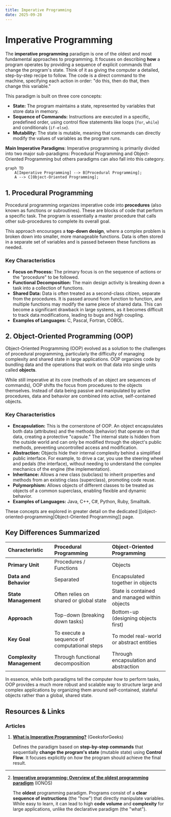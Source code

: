 ```yaml
---
title: Imperative Programming
date: 2025-09-28
---
```

# Imperative Programming

The **imperative programming** paradigm is one of the oldest and most fundamental approaches to programming. It focuses on describing **how** a program operates by providing a sequence of explicit commands that change the program's state. Think of it as giving the computer a detailed, step-by-step recipe to follow. The code is a direct command to the machine, specifying each action in order: "do this, then do that, then change this variable."

This paradigm is built on three core concepts:
- **State:** The program maintains a state, represented by variables that store data in memory.
- **Sequence of Commands:** Instructions are executed in a specific, predefined order, using control flow statements like loops (`for`, `while`) and conditionals (`if-else`).
- **Mutability:** The state is mutable, meaning that commands can directly modify the values of variables as the program runs.

**Main Imperative Paradigms**: Imperative programming is primarily divided into two major sub-paradigms: Procedural Programming and Object-Oriented Programming but others paradigms can also fall into this category.

```mermaid
graph TD
    A[Imperative Programming] --> B[Procedural Programming];
    A --> C[Object-Oriented Programming];
```

## 1. Procedural Programming

Procedural programming organizes imperative code into **procedures** (also known as functions or subroutines). These are blocks of code that perform a specific task. The program is essentially a master procedure that calls other sub-procedures to complete its overall goal.

This approach encourages a **top-down design**, where a complex problem is broken down into smaller, more manageable functions. Data is often stored in a separate set of variables and is passed between these functions as needed.

### Key Characteristics
- **Focus on Process:** The primary focus is on the sequence of actions or the "procedure" to be followed.
- **Functional Decomposition:** The main design activity is breaking down a task into a collection of functions.
- **Shared Data:** Data is often treated as a second-class citizen, separate from the procedures. It is passed around from function to function, and multiple functions may modify the same piece of shared data. This can become a significant drawback in large systems, as it becomes difficult to track data modifications, leading to bugs and high coupling.
- **Examples of Languages:** C, Pascal, Fortran, COBOL.

## 2. Object-Oriented Programming (OOP)

Object-Oriented Programming (OOP) evolved as a solution to the challenges of procedural programming, particularly the difficulty of managing complexity and shared state in large applications. OOP organizes code by bundling data and the operations that work on that data into single units called **objects**.

While still imperative at its core (methods of an object are sequences of commands), OOP shifts the focus from procedures to the objects themselves. Instead of data being passive and manipulated by active procedures, data and behavior are combined into active, self-contained objects.

### Key Characteristics
- **Encapsulation:** This is the cornerstone of OOP. An object encapsulates both data (attributes) and the methods (behavior) that operate on that data, creating a protective "capsule." The internal state is hidden from the outside world and can only be modified through the object's public methods, preventing uncontrolled access and modification.
- **Abstraction:** Objects hide their internal complexity behind a simplified public interface. For example, to drive a car, you use the steering wheel and pedals (the interface), without needing to understand the complex mechanics of the engine (the implementation).
- **Inheritance:** Allows a new class (subclass) to inherit properties and methods from an existing class (superclass), promoting code reuse.
- **Polymorphism:** Allows objects of different classes to be treated as objects of a common superclass, enabling flexible and dynamic behavior.
- **Examples of Languages:** Java, C++, C#, Python, Ruby, Smalltalk.

These concepts are explored in greater detail on the dedicated [[object-oriented-programming|Object-Oriented Programming]] page.

## Key Differences Summarized

| Characteristic | Procedural Programming | Object-Oriented Programming |
| :--- | :--- | :--- |
| **Primary Unit** | Procedures / Functions | Objects |
| **Data and Behavior** | Separated | Encapsulated together in objects |
| **State Management** | Often relies on shared or global state | State is contained and managed within objects |
| **Approach** | Top-down (breaking down tasks) | Bottom-up (designing objects first) |
| **Key Goal** | To execute a sequence of computational steps | To model real-world or abstract entities |
| **Complexity Management**| Through functional decomposition | Through encapsulation and abstraction |

In essence, while both paradigms tell the computer *how* to perform tasks, OOP provides a much more robust and scalable way to structure large and complex applications by organizing them around self-contained, stateful objects rather than a global, shared state.

## **Resources & Links**

### Articles

1. **[What is Imperative Programming?](https://www.geeksforgeeks.org/system-design/what-is-imperative-programming/)** (GeeksforGeeks)

    Defines the paradigm based on **step-by-step commands** that sequentially **change the program's state** (mutable state) using **Control Flow**. It focuses explicitly on *how* the program should achieve the final result.

---

2. **[Imperative programming: Overview of the oldest programming paradigm](https://www.ionos.com/digitalguide/websites/web-development/imperative-programming/)** (IONOS)

    The **oldest** programming paradigm. Programs consist of a **clear sequence of instructions** (the "how") that directly manipulate variables. While easy to learn, it can lead to high **code volume** and **complexity** for large applications, unlike the declarative paradigm (the "what").
